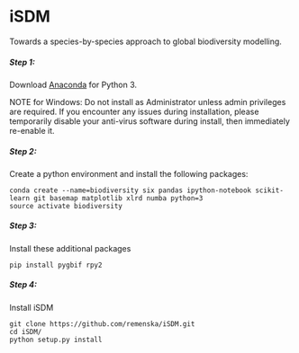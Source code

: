 # iSDM
Towards a species-by-species approach to global biodiversity modelling.


##### Step 1: 
Download [Anaconda](https://www.continuum.io/downloads) for Python 3.

NOTE for Windows:
Do not install as Administrator unless admin privileges are required. If you encounter any issues during installation, please temporarily disable your anti-virus software during install, then immediately re-enable it.

##### Step 2: 
Create a python environment and install the following packages:
```
conda create --name=biodiversity six pandas ipython-notebook scikit-learn git basemap matplotlib xlrd numba python=3
source activate biodiversity
```

##### Step 3: 
Install these additional packages
```
pip install pygbif rpy2
```

##### Step 4: 
Install iSDM 
```
git clone https://github.com/remenska/iSDM.git
cd iSDM/
python setup.py install
```

